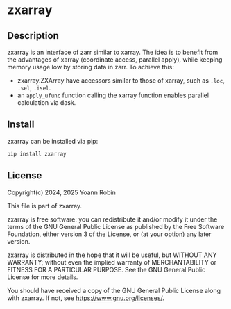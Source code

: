 # zxarray

## Description

zxarray is an interface of zarr similar to xarray.  The idea is to benefit from
the advantages of xarray (coordinate access, parallel apply), while keeping
memory usage low by storing data in zarr. To achieve this:
- zxarray.ZXArray have accessors similar to those of xarray, such as `.loc`,
  `.sel`, `.isel`.
- an `apply_ufunc` function calling the xarray function enables parallel
  calculation via dask.


## Install

zxarray can be installed via pip:

~~~bash
pip install zxarray
~~~


## License

Copyright(c) 2024, 2025 Yoann Robin

This file is part of zxarray.

zxarray is free software: you can redistribute it and/or modify
it under the terms of the GNU General Public License as published by
the Free Software Foundation, either version 3 of the License, or
(at your option) any later version.

zxarray is distributed in the hope that it will be useful,
but WITHOUT ANY WARRANTY; without even the implied warranty of
MERCHANTABILITY or FITNESS FOR A PARTICULAR PURPOSE.  See the
GNU General Public License for more details.

You should have received a copy of the GNU General Public License
along with zxarray.  If not, see <https://www.gnu.org/licenses/>.


